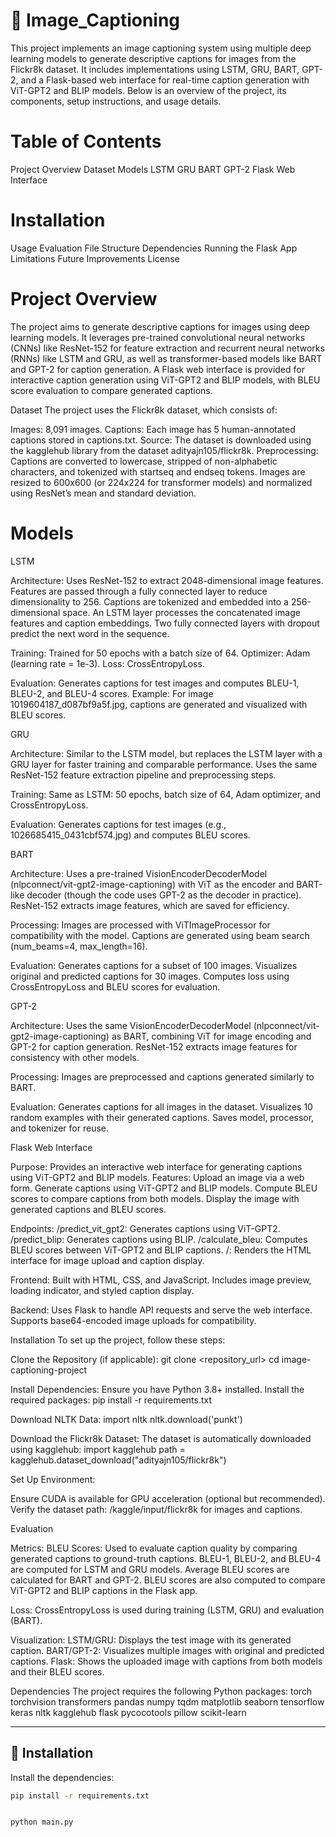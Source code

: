 # 🧠 Image_Captioning

This project implements an image captioning system using multiple deep learning models to generate descriptive captions for images from the Flickr8k dataset. It includes implementations using LSTM, GRU, BART, GPT-2, and a Flask-based web interface for real-time caption generation with ViT-GPT2 and BLIP models. Below is an overview of the project, its components, setup instructions, and usage details.

# Table of Contents

Project Overview
Dataset
Models
LSTM
GRU
BART
GPT-2
Flask Web Interface


# Installation
Usage
Evaluation
File Structure
Dependencies
Running the Flask App
Limitations
Future Improvements
License


# Project Overview
The project aims to generate descriptive captions for images using deep learning models. It leverages pre-trained convolutional neural networks (CNNs) like ResNet-152 for feature extraction and recurrent neural networks (RNNs) like LSTM and GRU, as well as transformer-based models like BART and GPT-2 for caption generation. A Flask web interface is provided for interactive caption generation using ViT-GPT2 and BLIP models, with BLEU score evaluation to compare generated captions.

Dataset
The project uses the Flickr8k dataset, which consists of:

Images: 8,091 images.
Captions: Each image has 5 human-annotated captions stored in captions.txt.
Source: The dataset is downloaded using the kagglehub library from the dataset adityajn105/flickr8k.
Preprocessing:
Captions are converted to lowercase, stripped of non-alphabetic characters, and tokenized with startseq and endseq tokens.
Images are resized to 600x600 (or 224x224 for transformer models) and normalized using ResNet’s mean and standard deviation.




# Models
LSTM

Architecture:
Uses ResNet-152 to extract 2048-dimensional image features.
Features are passed through a fully connected layer to reduce dimensionality to 256.
Captions are tokenized and embedded into a 256-dimensional space.
An LSTM layer processes the concatenated image features and caption embeddings.
Two fully connected layers with dropout predict the next word in the sequence.


Training:
Trained for 50 epochs with a batch size of 64.
Optimizer: Adam (learning rate = 1e-3).
Loss: CrossEntropyLoss.


Evaluation:
Generates captions for test images and computes BLEU-1, BLEU-2, and BLEU-4 scores.
Example: For image 1019604187_d087bf9a5f.jpg, captions are generated and visualized with BLEU scores.



GRU

Architecture:
Similar to the LSTM model, but replaces the LSTM layer with a GRU layer for faster training and comparable performance.
Uses the same ResNet-152 feature extraction pipeline and preprocessing steps.


Training:
Same as LSTM: 50 epochs, batch size of 64, Adam optimizer, and CrossEntropyLoss.


Evaluation:
Generates captions for test images (e.g., 1026685415_0431cbf574.jpg) and computes BLEU scores.



BART

Architecture:
Uses a pre-trained VisionEncoderDecoderModel (nlpconnect/vit-gpt2-image-captioning) with ViT as the encoder and BART-like decoder (though the code uses GPT-2 as the decoder in practice).
ResNet-152 extracts image features, which are saved for efficiency.


Processing:
Images are processed with ViTImageProcessor for compatibility with the model.
Captions are generated using beam search (num_beams=4, max_length=16).


Evaluation:
Generates captions for a subset of 100 images.
Visualizes original and predicted captions for 30 images.
Computes loss using CrossEntropyLoss and BLEU scores for evaluation.



GPT-2

Architecture:
Uses the same VisionEncoderDecoderModel (nlpconnect/vit-gpt2-image-captioning) as BART, combining ViT for image encoding and GPT-2 for caption generation.
ResNet-152 extracts image features for consistency with other models.


Processing:
Images are preprocessed and captions generated similarly to BART.


Evaluation:
Generates captions for all images in the dataset.
Visualizes 10 random examples with their generated captions.
Saves model, processor, and tokenizer for reuse.



Flask Web Interface

Purpose: Provides an interactive web interface for generating captions using ViT-GPT2 and BLIP models.
Features:
Upload an image via a web form.
Generate captions using ViT-GPT2 and BLIP models.
Compute BLEU scores to compare captions from both models.
Display the image with generated captions and BLEU scores.


Endpoints:
/predict_vit_gpt2: Generates captions using ViT-GPT2.
/predict_blip: Generates captions using BLIP.
/calculate_bleu: Computes BLEU scores between ViT-GPT2 and BLIP captions.
/: Renders the HTML interface for image upload and caption display.


Frontend:
Built with HTML, CSS, and JavaScript.
Includes image preview, loading indicator, and styled caption display.


Backend:
Uses Flask to handle API requests and serve the web interface.
Supports base64-encoded image uploads for compatibility.




Installation
To set up the project, follow these steps:

Clone the Repository (if applicable):
git clone <repository_url>
cd image-captioning-project


Install Dependencies: Ensure you have Python 3.8+ installed. Install the required packages:
pip install -r requirements.txt


Download NLTK Data:
import nltk
nltk.download('punkt')


Download the Flickr8k Dataset: The dataset is automatically downloaded using kagglehub:
import kagglehub
path = kagglehub.dataset_download("adityajn105/flickr8k")


Set Up Environment:

Ensure CUDA is available for GPU acceleration (optional but recommended).
Verify the dataset path: /kaggle/input/flickr8k for images and captions.





Evaluation

Metrics:
BLEU Scores: Used to evaluate caption quality by comparing generated captions to ground-truth captions.
BLEU-1, BLEU-2, and BLEU-4 are computed for LSTM and GRU models.
Average BLEU scores are calculated for BART and GPT-2.
BLEU scores are also computed to compare ViT-GPT2 and BLIP captions in the Flask app.


Loss: CrossEntropyLoss is used during training (LSTM, GRU) and evaluation (BART).


Visualization:
LSTM/GRU: Displays the test image with its generated caption.
BART/GPT-2: Visualizes multiple images with original and predicted captions.
Flask: Shows the uploaded image with captions from both models and their BLEU scores.



Dependencies
The project requires the following Python packages:
torch
torchvision
transformers
pandas
numpy
tqdm
matplotlib
seaborn
tensorflow
keras
nltk
kagglehub
flask
pycocotools
pillow
scikit-learn



---

## 🔧 Installation

Install the dependencies:

```bash
pip install -r requirements.txt


python main.py






